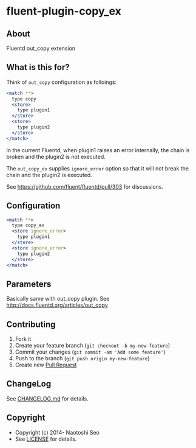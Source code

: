 # fluent-plugin-copy_ex

## About

Fluentd out\_copy extension

## What is this for?

Think of `out_copy` configuration as folloings:

```apache
<match **>
  type copy
  <store>
    type plugin1
  </store>
  <store>
    type plugin2
  </store>
</match>
```

In the current Fluentd, when plugin1 raises an error internally, the chain is broken and the plugin2 is not executed. 

The `out_copy_ex` supplies `ignore_error` option so that it will not break the chain and the plugin2 is executed. 

See https://github.com/fluent/fluentd/pull/303 for discussions. 


## Configuration

```apache
<match **>
  type copy_ex
  <store ignore_error>
    type plugin1
  </store>
  <store ignore_error>
    type plugin2
  </store>
</match>
```

## Parameters

Basically same with out\_copy plugin. See http://docs.fluentd.org/articles/out_copy
    
## Contributing

1. Fork it
2. Create your feature branch (`git checkout -b my-new-feature`)
3. Commit your changes (`git commit -am 'Add some feature'`)
4. Push to the branch (`git push origin my-new-feature`)
5. Create new [Pull Request](../../pull/new/master)

## ChangeLog

See [CHANGELOG.md](CHANGELOG.md) for details.

## Copyright

* Copyright (c) 2014- Naotoshi Seo
* See [LICENSE](LICENSE) for details.
